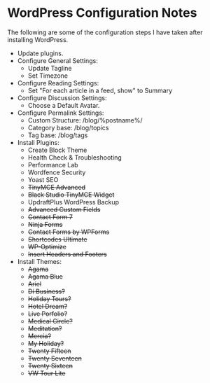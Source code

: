 # WordPress Configuration Notes

The following are some of the configuration steps I have taken after
installing WordPress.

* Update plugins.
* Configure General Settings:
  + Update Tagline
  + Set Timezone
* Configure Reading Settings:
  + Set "For each article in a feed, show" to Summary
* Configure Discussion Settings:
  + Choose a Default Avatar.
* Configure Permalink Settings:
  + Custom Structure: /blog/%postname%/
  + Category base: /blog/topics
  + Tag base: /blog/tags
* Install Plugins:
  + Create Block Theme
  + Health Check & Troubleshooting
  + Performance Lab
  + Wordfence Security
  + Yoast SEO
  + ~~TinyMCE Advanced~~
  + ~~Black Studio TinyMCE Widget~~
  + UpdraftPlus WordPress Backup
  + ~~Advanced Custom Fields~~
  + ~~Contact Form 7~~
  + ~~Ninja Forms~~
  + ~~Contact Forms by WPForms~~
  + ~~Shortcodes Ultimate~~
  + ~~WP-Optimize~~
  + ~~Insert Headers and Footers~~
* Install Themes:
  + ~~Agama~~
  + ~~Agama Blue~~
  + ~~Ariel~~
  + ~~Di Business?~~
  + ~~Holiday Tours?~~
  + ~~Hotel Dream?~~
  + ~~Live Porfolio?~~
  + ~~Medical Circle?~~
  + ~~Meditation?~~
  + ~~Mercia?~~
  + ~~My Holiday?~~
  + ~~Twenty Fifteen~~
  + ~~Twenty Seventeen~~
  + ~~Twenty Sixteen~~
  + ~~VW Tour Lite~~
